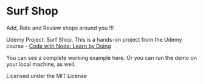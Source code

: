 # Surf Shop
Add, Rate and Review shops around you !!!

Udemy Project: Surf Shop. This is a hands-on project from the Udemy course - 
[Code with Node: Learn by Doing](https://www.udemy.com/code-with-node/)

You can see a complete working example here. Or you can run the demo on your local machine, as well.

Licensed under the MIT License
